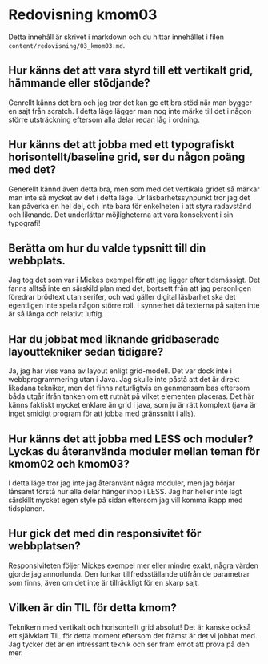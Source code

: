 ---
---
Redovisning kmom03
=========================

Detta innehåll är skrivet i markdown och du hittar innehållet i filen `content/redovisning/03_kmom03.md`.

Hur känns det att vara styrd till ett vertikalt grid, hämmande eller stödjande?
-------------------------
Genrellt känns det bra och jag tror det kan ge ett bra stöd när man bygger en sajt från scratch. I detta läge lägger man nog inte märke till det i någon större utsträckning eftersom alla delar redan låg i ordning.

Hur känns det att jobba med ett typografiskt horisontellt/baseline grid, ser du någon poäng med det?
-------------------------
Generellt kännd även detta bra, men som med det vertikala gridet så märkar man inte så mycket av det i detta läge. Ur läsbarhetssynpunkt tror jag det kan påverka en hel del, och inte bara för enkelheten i att styra radavstånd och liknande. Det underlättar möjligheterna att vara konsekvent i sin typografi!

Berätta om hur du valde typsnitt till din webbplats.
-------------------------
Jag tog det som var i Mickes exempel för att jag ligger efter tidsmässigt. Det fanns alltså inte en särskild plan med det, bortsett från att jag personligen föredrar brödtext utan serifer, och vad gäller digital läsbarhet ska det egentligen inte spela någon större roll. I synnerhet då texterna på sajten inte är så långa och relativt luftig.

Har du jobbat med liknande gridbaserade layouttekniker sedan tidigare?
-------------------------
Ja, jag har viss vana av layout enligt grid-modell. Det var dock inte i webbprogrammering utan i Java. Jag skulle inte påstå att det är direkt likadana tekniker, men det finns naturligtvis en genmensam bas eftersom båda utgår ifrån tanken om ett rutnät på vilket elementen placeras. Det här känns faktiskt mycket enklare än grid i java, som ju är rätt komplext (java är inget smidigt program för att jobba med gränssnitt i alls).

Hur känns det att jobba med LESS och moduler? Lyckas du återanvända moduler mellan teman för kmom02 och kmom03?
-------------------------
I detta läge tror jag inte jag återanvänt några moduler, men jag börjar lånsamt förstå hur alla delar hänger ihop i LESS. Jag har heller inte lagt särskillt mycket egen style på sidan eftersom jag vill komma ikapp med tidsplanen.

Hur gick det med din responsivitet för webbplatsen?
-------------------------
Responsiviteten följer Mickes exempel mer eller mindre exakt, några värden gjorde jag annorlunda. Den funkar tillfredsställande utifrån de parametrar som finns, även om det inte är tillräckligt för en skarp sajt.

Vilken är din TIL för detta kmom?
-------------------------
Teknikern med vertikalt och horisontellt grid absolut! Det är kanske också ett självklart TIL för detta moment eftersom det främst är det vi jobbat med. Jag tycker det är en intressant teknik och ser fram emot att pröva på den mer.
